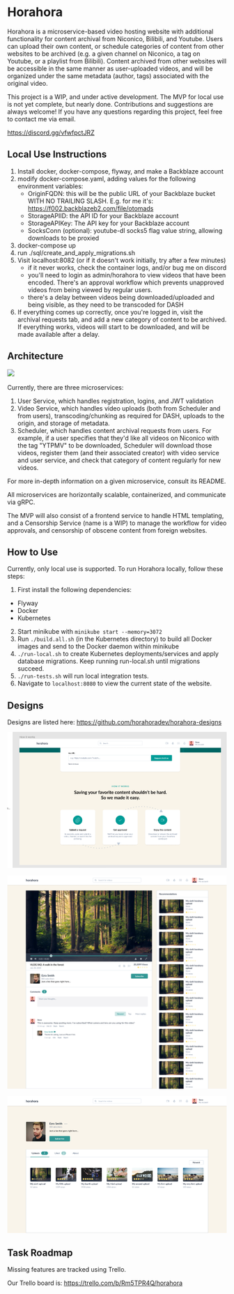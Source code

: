 # Horahora
Horahora is a microservice-based video hosting website with additional functionality for content archival from Niconico, Bilibili, and Youtube. Users can upload their own content, or schedule categories of content from other websites to be archived (e.g. a given channel on Niconico, a tag on Youtube, or a playlist from Bilibili). Content archived from other websites will be accessible in the same manner as user-uploaded videos, and will be organized under the same metadata (author, tags) associated with the original video.

This project is a WIP, and under active development. The MVP for local use is not yet complete, but nearly done. Contributions and suggestions are always welcome! If you have any questions regarding this project, feel free to contact me via email.

https://discord.gg/vfwfpctJRZ

## Local Use Instructions

1. Install docker, docker-compose, flyway, and make a Backblaze account
2. modify docker-compose.yaml, adding values for the following environment variables: 
    - OriginFQDN: this will be the public URL of your Backblaze bucket WITH NO TRAILING SLASH. E.g. for me it's: https://f002.backblazeb2.com/file/otomads
    - StorageAPIID: the API ID for your Backblaze account
    - StorageAPIKey: The API key for your Backblaze account
    - SocksConn (optional): youtube-dl socks5 flag value string, allowing downloads to be proxied
3. docker-compose up
4. run ./sql/create_and_apply_migrations.sh
5. Visit localhost:8082 (or if it doesn't work initially, try after a few minutes)
    - if it never works, check the container logs, and/or bug me on discord
    - you'll need to login as admin/horahora to view videos that have been encoded. There's an approval workflow which prevents unapproved videos from being viewed by regular users.
    - there's a delay between videos being downloaded/uploaded and being visible, as they need to be transcoded for DASH
6. If everything comes up correctly, once you're logged in, visit the archival requests tab, and add a new category of content to be archived. If everything works, videos will start to be downloaded, and will be made available after a delay.

## Architecture
![](Architectural_Drawing.png)

Currently, there are three microservices:
1. User Service, which handles registration, logins, and JWT validation
2. Video Service, which handles video uploads (both from Scheduler and from users), transcoding/chunking as required for DASH, uploads to the origin, and storage of metadata.
3. Scheduler, which handles content archival requests from users. For example, if a user specifies that they'd like all videos on Niconico with the tag "YTPMV" to be downloaded, Scheduler will download those videos, register them (and their associated creator) with video service and user service, and check that category of content regularly for new videos.

For more in-depth information on a given microservice, consult its README.

All microservices are horizontally scalable, containerized, and communicate via gRPC.

The MVP will also consist of a frontend service to handle HTML templating, and a Censorship Service (name is a WIP) to manage the workflow for video approvals, and censorship of obscene content from foreign websites.  

## How to Use
Currently, only local use is supported.
To run Horahora locally, follow these steps:
1. First install the following dependencies:
  - Flyway
  - Docker
  - Kubernetes

2. Start minikube with `minikube start --memory=3072`
3. Run `./build.all.sh` (in the Kubernetes directory) to build all Docker images and send to the Docker daemon within minikube
4. `./run-local.sh` to create Kubernetes deployments/services and apply database migrations. Keep running run-local.sh until migrations succeed.
5. `./run-tests.sh` will run local integration tests.
6. Navigate to `localhost:8080` to view the current state of the website.

## Designs
Designs are listed here:
https://github.com/horahoradev/horahora-designs

![](https://github.com/horahoradev/horahora-designs/blob/master/archive.png?raw=true)

![](https://github.com/horahoradev/horahora-designs/blob/master/Video.png?raw=true)

![](https://github.com/horahoradev/horahora-designs/blob/master/Profile.png?raw=true)

## Task Roadmap
Missing features are tracked using Trello.

Our Trello board is:
https://trello.com/b/Rm5TPR4Q/horahora
